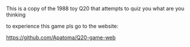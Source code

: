 This is a copy of the 1988 toy Q20 that attempts to quiz you what are you thinking 

to experience this game pls go to the website:

https://github.com/Apatoma/Q20-game-web
